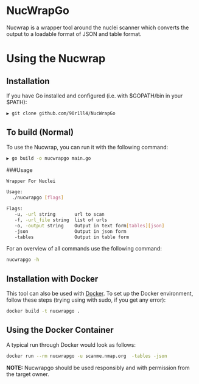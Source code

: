 # NucWrapGo

Nucwrap is a wrapper tool around the nuclei scanner which converts the output to a loadable format of JSON and table format.



# Using the Nucwrap

## Installation
If you have Go installed and configured (i.e. with $GOPATH/bin in your $PATH):

```bash
▶ git clone github.com/90r1ll4/NucWrapGo
```

## To build (Normal)
To use the Nucwrap, you can run it with the following command:
```bash
▶ go build -o nucwrapgo main.go
```

###Usage
```bash
Wrapper For Nuclei

Usage:
  ./nucwrapgo [flags]

Flags:
   -u, -url string       url to scan
   -f, -url_file string  list of urls
   -o, -output string    Output in text form[tables][json]
   -json                 Output in json form
   -tables               Output in table form
```
For an overview of all commands use the following command:

```bash
nucwrapgo -h
```


## Installation with Docker
This tool can also be used with [Docker](https://www.docker.com/). To set up the Docker environment, follow these steps (trying using with sudo, if you get any error):

```bash
docker build -t nucwrapgo .
```

## Using the Docker Container

A typical run through Docker would look as follows:

```bash
docker run --rm nucwrapgo -u scanme.nmap.org  -tables -json
```

**NOTE:** Nucwrapgo should be used responsibly and with permission from the target owner.
